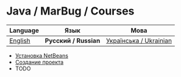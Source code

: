 # Java / MarBug / Courses

| Language | Язык | Мова |
| -------- | ---- | ---- |
| [English](README.md) | **Русский / Russian** | [Українська / Ukrainian](README.uk.md) |

* [Установка NetBeans](netbeans/install/README.ru.md)
* [Создание проекта](netbeans/create-project/README.ru.md)
* TODO
